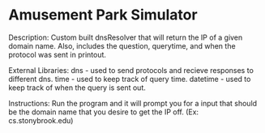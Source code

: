 # Amusement Park Simulator

Description:
Custom built dnsResolver that will return the IP of a given domain name. Also, includes the question, querytime, and when the protocol was sent in printout.

External Libraries:
dns - used to send protocols and recieve responses to different dns.
time - used to keep track of query time.
datetime - used to keep track of when the query is sent out.

Instructions:
Run the program and it will prompt you for a input that should be the domain name that you desire to get the IP off.
(Ex: cs.stonybrook.edu)
